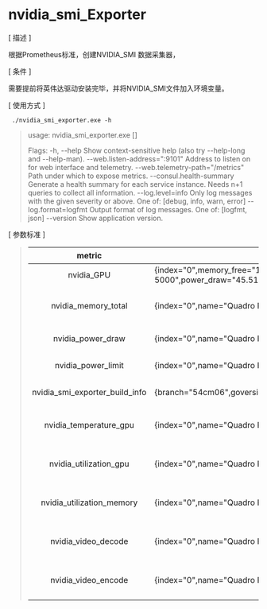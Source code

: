 # nvidia_smi_Exporter
[  描述 ]

根据Prometheus标准，创建NVIDIA_SMI 数据采集器，

[  条件 ] 

需要提前将英伟达驱动安装完毕，并将NVIDIA_SMI文件加入环境变量。

[  使用方式 ]

`  ./nvidia_smi_exporter.exe -h `

> usage: nvidia_smi_exporter.exe [<flags>]
>
> Flags:
>   -h, --help                   Show context-sensitive help (also try --help-long
>                                and --help-man).
>       --web.listen-address=":9101"
>                                Address to listen on for web interface and
>                                telemetry.
>       --web.telemetry-path="/metrics"
>                                Path under which to expose metrics.
>       --consul.health-summary  Generate a health summary for each service
>                                instance. Needs n+1 queries to collect all
>                                information.
>       --log.level=info         Only log messages with the given severity or
>                                above. One of: [debug, info, warn, error]
>       --log.format=logfmt      Output format of log messages. One of: [logfmt,
>                                json]
>       --version                Show application version.

[  参数标准  ]

>|             metric             | - index：显卡序号  - name：显卡型号                          | value              |
>| :----------------------------: | ------------------------------------------------------------ | ------------------ |
>|           nvidia_GPU           | {index="0",memory_free="14738",memory_total="16384",memory_used="1646",name="Quadro RTX 5000",power_draw="45.51",power_limit="230.00",temperature_gpu="44",utilization_gpu="15",utilization_memory="5"} |                    |
>|      nvidia_memory_total       | {index="0",name="Quadro RTX 5000"}                           | 显存容量（MB）     |
>|       nvidia_power_draw        | {index="0",name="Quadro RTX 5000"}                           | 功率（W）          |
>|       nvidia_power_limit       | {index="0",name="Quadro RTX 5000"}                           | 最大功率（W）      |
>| nvidia_smi_exporter_build_info | {branch="54cm06",goversion="go1.13.6",revision="0.0.1",version="0.1.0"} | build信息          |
>|     nvidia_temperature_gpu     | {index="0",name="Quadro RTX 5000"}                           | 显卡温度（摄氏度） |
>|     nvidia_utilization_gpu     | {index="0",name="Quadro RTX 5000"}                           | 显卡利用率（%）    |
>|   nvidia_utilization_memory    | {index="0",name="Quadro RTX 5000"}                           | 显存使用率（%）    |
>|      nvidia_video_decode       | {index="0",name="Quadro RTX 5000"}                           | 视频解码率（%）    |
>|      nvidia_video_encode       | {index="0",name="Quadro RTX 5000"}                           | 视频编码率（%）    |
>
>

